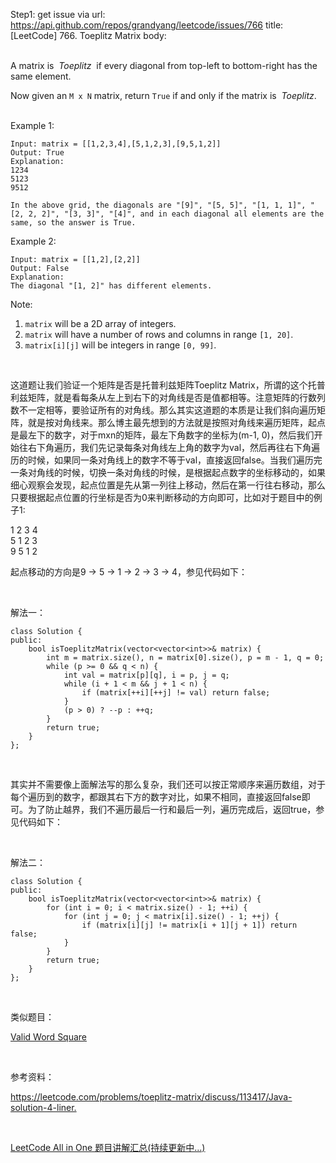 Step1: get issue via url: https://api.github.com/repos/grandyang/leetcode/issues/766 
 title:[LeetCode] 766. Toeplitz Matrix 
 body:  
  

A matrix is  _Toeplitz_  if every diagonal from top-left to bottom-right has the same element.

Now given an `M x N` matrix, return `True` if and only if the matrix is  _Toeplitz_.  
 

Example 1:
    
    
    Input: matrix = [[1,2,3,4],[5,1,2,3],[9,5,1,2]]
    Output: True
    Explanation:
    1234
    5123
    9512
    
    In the above grid, the diagonals are "[9]", "[5, 5]", "[1, 1, 1]", "[2, 2, 2]", "[3, 3]", "[4]", and in each diagonal all elements are the same, so the answer is True.
    

Example 2:
    
    
    Input: matrix = [[1,2],[2,2]]
    Output: False
    Explanation:
    The diagonal "[1, 2]" has different elements.
    

Note:

  1. `matrix` will be a 2D array of integers.
  2. `matrix` will have a number of rows and columns in range `[1, 20]`.
  3. `matrix[i][j]` will be integers in range `[0, 99]`.



 

这道题让我们验证一个矩阵是否是托普利兹矩阵Toeplitz Matrix，所谓的这个托普利兹矩阵，就是看每条从左上到右下的对角线是否是值都相等。注意矩阵的行数列数不一定相等，要验证所有的对角线。那么其实这道题的本质是让我们斜向遍历矩阵，就是按对角线来。那么博主最先想到的方法就是按照对角线来遍历矩阵，起点是最左下的数字，对于mxn的矩阵，最左下角数字的坐标为(m-1, 0)，然后我们开始往右下角遍历，我们先记录每条对角线左上角的数字为val，然后再往右下角遍历的时候，如果同一条对角线上的数字不等于val，直接返回false。当我们遍历完一条对角线的时候，切换一条对角线的时候，是根据起点数字的坐标移动的，如果细心观察会发现，起点位置是先从第一列往上移动，然后在第一行往右移动，那么只要根据起点位置的行坐标是否为0来判断移动的方向即可，比如对于题目中的例子1:

1 2 3 4  
5 1 2 3  
9 5 1 2

起点移动的方向是9 -> 5 -> 1 -> 2 -> 3 -> 4，参见代码如下：

 

解法一：
    
    
    class Solution {
    public:
        bool isToeplitzMatrix(vector<vector<int>>& matrix) {
            int m = matrix.size(), n = matrix[0].size(), p = m - 1, q = 0;
            while (p >= 0 && q < n) {
                int val = matrix[p][q], i = p, j = q;
                while (i + 1 < m && j + 1 < n) {
                    if (matrix[++i][++j] != val) return false;
                }
                (p > 0) ? --p : ++q;
            }
            return true;
        }
    };

 

其实并不需要像上面解法写的那么复杂，我们还可以按正常顺序来遍历数组，对于每个遍历到的数字，都跟其右下方的数字对比，如果不相同，直接返回false即可。为了防止越界，我们不遍历最后一行和最后一列，遍历完成后，返回true，参见代码如下：

 

解法二：
    
    
    class Solution {
    public:
        bool isToeplitzMatrix(vector<vector<int>>& matrix) {
            for (int i = 0; i < matrix.size() - 1; ++i) {
                for (int j = 0; j < matrix[i].size() - 1; ++j) {
                    if (matrix[i][j] != matrix[i + 1][j + 1]) return false;
                }
            }
            return true;
        }
    };

 

类似题目：

[Valid Word Square](http://www.cnblogs.com/grandyang/p/5991673.html)

 

参考资料：

<https://leetcode.com/problems/toeplitz-matrix/discuss/113417/Java-solution-4-liner.>

 

[LeetCode All in One 题目讲解汇总(持续更新中...)](http://www.cnblogs.com/grandyang/p/4606334.html)
